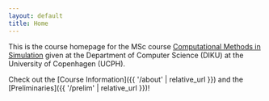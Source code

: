 ```yaml
---
layout: default
title: Home
---
```


This is the course homepage for the MSc course <a href="[url]https://kurser.ku.dk/course/ndak12006u">Computational Methods in Simulation</a> given at the Department of Computer Science (DIKU) at the University of Copenhagen (UCPH). 

Check out the [Course Information]({{ '/about' | relative_url }}) and the [Preliminaries]({{ '/prelim' | relative_url }})!